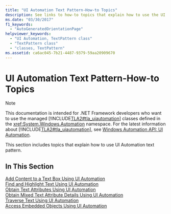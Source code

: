 ```yaml
---
title: "UI Automation Text Pattern-How-to Topics"
description: See links to how-to topics that explain how to use the UI Automation text pattern. The topics include adding content to a text box, traversing text, and more.
ms.date: "03/30/2017"
f1_keywords: 
  - "AutoGeneratedOrientationPage"
helpviewer_keywords: 
  - "UI Automation, TextPattern class"
  - "TextPattern class"
  - "classes, TextPattern"
ms.assetid: ca6ac045-7b21-4487-9379-59aa20909670
---
```

# UI Automation Text Pattern-How-to Topics

> [!NOTE]
> This documentation is intended for .NET Framework developers who want to use the managed [!INCLUDE[TLA2#tla_uiautomation](../../../includes/tla2sharptla-uiautomation-md.md)] classes defined in the <xref:System.Windows.Automation> namespace. For the latest information about [!INCLUDE[TLA2#tla_uiautomation](../../../includes/tla2sharptla-uiautomation-md.md)], see [Windows Automation API: UI Automation](/windows/win32/winauto/entry-uiauto-win32).  
  
 This section includes topics that explain how to use UI Automation text pattern.  
  
## In This Section  

 [Add Content to a Text Box Using UI Automation](add-content-to-a-text-box-using-ui-automation.md)  
 [Find and Highlight Text Using UI Automation](find-and-highlight-text-using-ui-automation.md)  
 [Obtain Text Attributes Using UI Automation](obtain-text-attributes-using-ui-automation.md)  
 [Obtain Mixed Text Attribute Details Using UI Automation](obtain-mixed-text-attribute-details-using-ui-automation.md)  
 [Traverse Text Using UI Automation](traverse-text-using-ui-automation.md)  
 [Access Embedded Objects Using UI Automation](access-embedded-objects-using-ui-automation.md)
